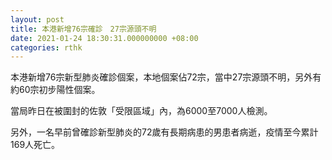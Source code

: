 ```yaml
---
layout: post
title: 本港新增76宗確診　27宗源頭不明
date: 2021-01-24 18:30:31.000000000 +08:00
categories: rthk
---
```


本港新增76宗新型肺炎確診個案，本地個案佔72宗，當中27宗源頭不明，另外有約60宗初步陽性個案。

當局昨日在被圍封的佐敦「受限區域」內，為6000至7000人檢測。

另外，一名早前曾確診新型肺炎的72歲有長期病患的男患者病逝，疫情至今累計169人死亡。
